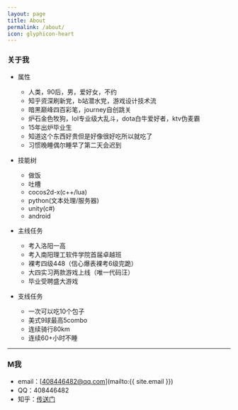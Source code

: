 ```yaml
---
layout: page
title: About
permalink: /about/
icon: glyphicon-heart
---
```


### 关于我

* 属性
	* 人类，90后，男，爱好女，不约
	* 知乎资深刷新党，b站潜水党，游戏设计技术流
	* 暗黑巅峰四百彩笔，journey自创跳关
	* 炉石金色牧狗，lol专业级大乱斗，dota白牛爱好者，ktv伪麦霸
	* 15年出炉毕业生
	* 知道这个东西好贵但是好像很好吃所以就吃了
	* 习惯晚睡偶尔睡早了第二天会迟到


* 技能树
	* 做饭
	* 吐槽
	* cocos2d-x(c++/lua)
	* python(文本处理/服务器)
	* unity(c#)
	* android

* 主线任务
	* 考入洛阳一高
	* 考入南阳理工软件学院首届卓越班
	* 裸考四级448（信心爆表裸考6级完跪）
	* 大四实习两款游戏上线（唯一代码汪）
	* 毕业受聘盛大游戏

* 支线任务
	* 一次可以吃10个包子
	* 美式9球最高5combo
	* 连续骑行80km
	* 连续60+小时不睡


---

### M我

* email：[408446482@qq.com](mailto:{{ site.email }})
* QQ：408446482
* 知乎：[传送门](http://www.zhihu.com/people/Zebulon_Zh)

